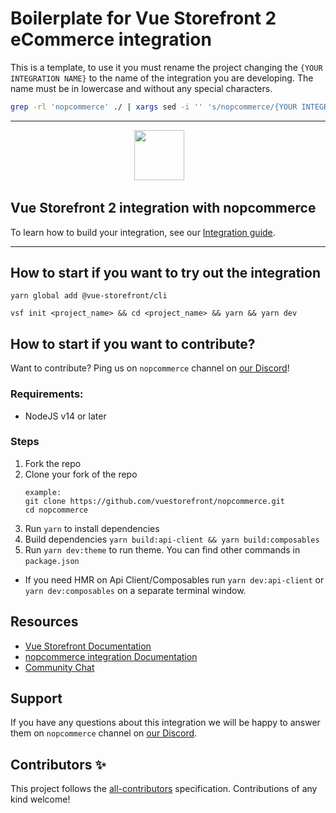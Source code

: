 # Boilerplate for Vue Storefront 2 eCommerce integration

This is a template, to use it you must rename the project changing the `{YOUR INTEGRATION NAME}` to the name of the integration you are developing. The name must be in lowercase and without any special characters.

```sh
grep -rl 'nopcommerce' ./ | xargs sed -i '' 's/nopcommerce/{YOUR INTEGRATION NAME}/g'
```

---

<div align="center">
<img src="https://blog.vuestorefront.io/wp-content/uploads/2020/01/1QU9F6hQlFyHsJIbsdmt6FA.png" height="80px"/>  
</div>

## Vue Storefront 2 integration with nopcommerce

To learn how to build your integration, see our [Integration guide](https://docs.vuestorefront.io/v2/integrate/integration-guide.html).

---

<!-- ALL-CONTRIBUTORS-BADGE:START - Do not remove or modify this section -->
<!-- ALL-CONTRIBUTORS-BADGE:END -->

## How to start if you want to try out the integration

```
yarn global add @vue-storefront/cli
```

```
vsf init <project_name> && cd <project_name> && yarn && yarn dev
```

## How to start if you want to contribute?

Want to contribute? Ping us on `nopcommerce` channel on [our Discord](https://discord.vuestorefront.io)!

### Requirements:

- NodeJS v14 or later

### Steps

1. Fork the repo
2. Clone your fork of the repo
   ```
   example:
   git clone https://github.com/vuestorefront/nopcommerce.git
   cd nopcommerce
   ```
3. Run `yarn` to install dependencies
4. Build dependencies `yarn build:api-client && yarn build:composables`
5. Run `yarn dev:theme` to run theme. You can find other commands in `package.json`

- If you need HMR on Api Client/Composables run `yarn dev:api-client` or `yarn dev:composables` on a separate terminal window.

## Resources

- [Vue Storefront Documentation](https://docs.vuestorefront.io/v2/)
- [nopcommerce integration Documentation](https://docs.vuestorefront.io/nopcommerce)
- [Community Chat](https://discord.vuestorefront.io)

## Support

If you have any questions about this integration we will be happy to answer them on `nopcommerce` channel on [our Discord](discord.vuestorefront.io).

## Contributors ✨

<!-- ALL-CONTRIBUTORS-LIST:START - Do not remove or modify this section -->

<!-- ALL-CONTRIBUTORS-LIST:END -->

This project follows the [all-contributors](https://github.com/all-contributors/all-contributors) specification. Contributions of any kind welcome!
